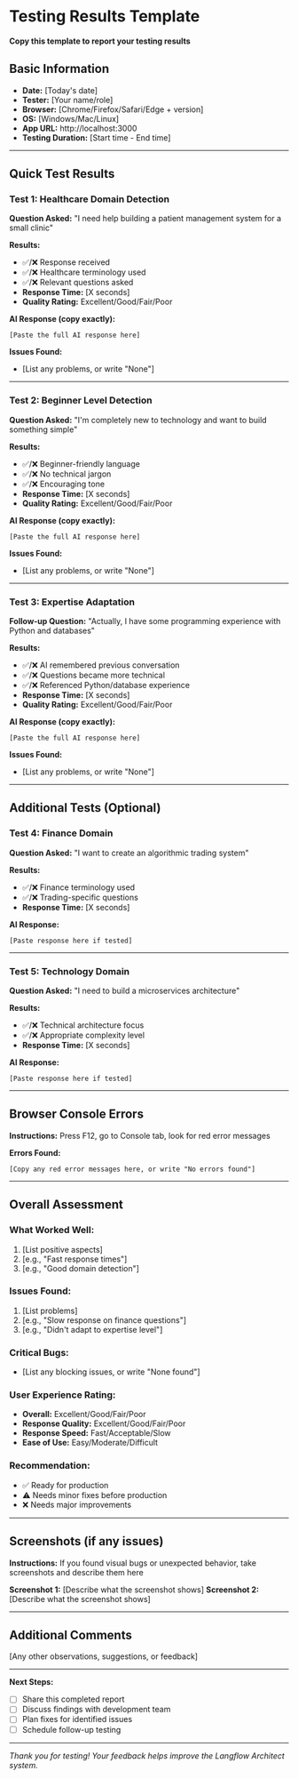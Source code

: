 # Testing Results Template

**Copy this template to report your testing results**

## Basic Information
- **Date:** [Today's date]
- **Tester:** [Your name/role]
- **Browser:** [Chrome/Firefox/Safari/Edge + version]
- **OS:** [Windows/Mac/Linux]
- **App URL:** http://localhost:3000
- **Testing Duration:** [Start time - End time]

---

## Quick Test Results

### Test 1: Healthcare Domain Detection
**Question Asked:** "I need help building a patient management system for a small clinic"

**Results:**
- ✅/❌ Response received
- ✅/❌ Healthcare terminology used
- ✅/❌ Relevant questions asked
- **Response Time:** [X seconds]
- **Quality Rating:** Excellent/Good/Fair/Poor

**AI Response (copy exactly):**
```
[Paste the full AI response here]
```

**Issues Found:**
- [List any problems, or write "None"]

---

### Test 2: Beginner Level Detection
**Question Asked:** "I'm completely new to technology and want to build something simple"

**Results:**
- ✅/❌ Beginner-friendly language
- ✅/❌ No technical jargon
- ✅/❌ Encouraging tone
- **Response Time:** [X seconds]
- **Quality Rating:** Excellent/Good/Fair/Poor

**AI Response (copy exactly):**
```
[Paste the full AI response here]
```

**Issues Found:**
- [List any problems, or write "None"]

---

### Test 3: Expertise Adaptation
**Follow-up Question:** "Actually, I have some programming experience with Python and databases"

**Results:**
- ✅/❌ AI remembered previous conversation
- ✅/❌ Questions became more technical
- ✅/❌ Referenced Python/database experience
- **Response Time:** [X seconds]
- **Quality Rating:** Excellent/Good/Fair/Poor

**AI Response (copy exactly):**
```
[Paste the full AI response here]
```

**Issues Found:**
- [List any problems, or write "None"]

---

## Additional Tests (Optional)

### Test 4: Finance Domain
**Question Asked:** "I want to create an algorithmic trading system"

**Results:**
- ✅/❌ Finance terminology used
- ✅/❌ Trading-specific questions
- **Response Time:** [X seconds]

**AI Response:**
```
[Paste response here if tested]
```

---

### Test 5: Technology Domain  
**Question Asked:** "I need to build a microservices architecture"

**Results:**
- ✅/❌ Technical architecture focus
- ✅/❌ Appropriate complexity level
- **Response Time:** [X seconds]

**AI Response:**
```
[Paste response here if tested]
```

---

## Browser Console Errors
**Instructions:** Press F12, go to Console tab, look for red error messages

**Errors Found:**
```
[Copy any red error messages here, or write "No errors found"]
```

---

## Overall Assessment

### What Worked Well:
1. [List positive aspects]
2. [e.g., "Fast response times"]
3. [e.g., "Good domain detection"]

### Issues Found:
1. [List problems]
2. [e.g., "Slow response on finance questions"]  
3. [e.g., "Didn't adapt to expertise level"]

### Critical Bugs:
- [List any blocking issues, or write "None found"]

### User Experience Rating:
- **Overall:** Excellent/Good/Fair/Poor
- **Response Quality:** Excellent/Good/Fair/Poor  
- **Response Speed:** Fast/Acceptable/Slow
- **Ease of Use:** Easy/Moderate/Difficult

### Recommendation:
- ✅ Ready for production
- ⚠️ Needs minor fixes before production
- ❌ Needs major improvements

---

## Screenshots (if any issues)
**Instructions:** If you found visual bugs or unexpected behavior, take screenshots and describe them here

**Screenshot 1:** [Describe what the screenshot shows]
**Screenshot 2:** [Describe what the screenshot shows]

---

## Additional Comments
[Any other observations, suggestions, or feedback]

---

**Next Steps:**
- [ ] Share this completed report
- [ ] Discuss findings with development team  
- [ ] Plan fixes for identified issues
- [ ] Schedule follow-up testing

---

*Thank you for testing! Your feedback helps improve the Langflow Architect system.*
